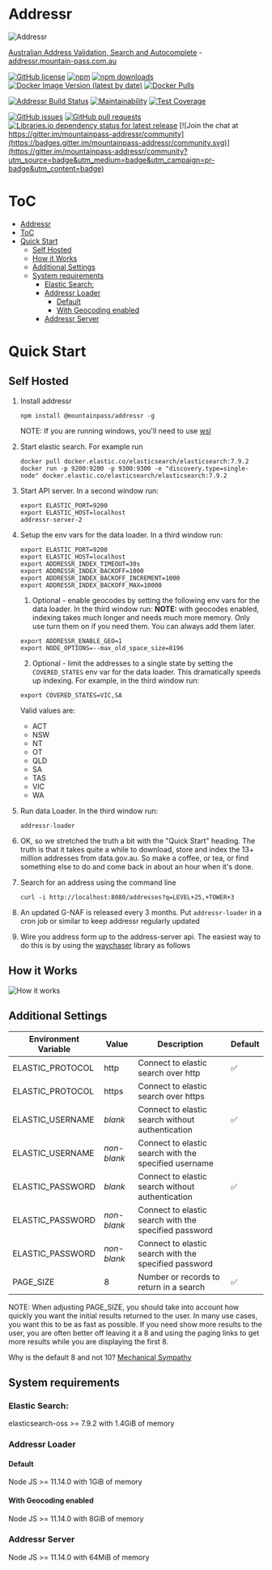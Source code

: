 # Addressr

![Addressr](https://addressr.mountain-pass.com.au/icons/icon-144x144.png 'Addressr')

[Australian Address Validation, Search and Autocomplete](https://addressr.mountain-pass.com.au) - [addressr.mountain-pass.com.au](https://addressr.mountain-pass.com.au)

[![GitHub license](https://img.shields.io/github/license/mountain-pass/addressr)](https://github.com/mountain-pass/addressr/blob/master/LICENSE) [![npm](https://img.shields.io/npm/v/@mountainpass/addressr)](https://www.npmjs.com/package/@mountainpass/addressr) [![npm downloads](https://img.shields.io/npm/dm/@mountainpass/addressr)](https://www.npmjs.com/package/@mountainpass/addressr) [![Docker Image Version (latest by date)](https://img.shields.io/docker/v/mountainpass/addressr?label=image%20version)](https://hub.docker.com/r/mountainpass/addressr) [![Docker Pulls](https://img.shields.io/docker/pulls/mountainpass/addressr)](https://hub.docker.com/r/mountainpass/addressr)

[![Addressr Build Status](https://circleci.com/gh/mountain-pass/addressr.svg?style=shield)](https://circleci.com/gh/mountain-pass/addressr) [![Maintainability](https://api.codeclimate.com/v1/badges/e5117809cacb7e32eb5c/maintainability)](https://codeclimate.com/github/mountain-pass/addressr/maintainability) [![Test Coverage](https://api.codeclimate.com/v1/badges/e5117809cacb7e32eb5c/test_coverage)](https://codeclimate.com/github/mountain-pass/addressr/test_coverage)

[![GitHub issues](https://img.shields.io/github/issues/mountain-pass/addressr)](https://github.com/mountain-pass/addressr/issues) [![GitHub pull requests](https://img.shields.io/github/issues-pr/mountain-pass/addressr)](https://github.com/mountain-pass/addressr/pulls) [![Libraries.io dependency status for latest release](https://img.shields.io/librariesio/release/npm/@mountainpass/addressr)](https://libraries.io/npm/@mountainpass%2Faddressr) [![Join the chat at https://gitter.im/mountainpass-addressr/community](https://badges.gitter.im/mountainpass-addressr/community.svg)](https://gitter.im/mountainpass-addressr/community?utm_source=badge&utm_medium=badge&utm_campaign=pr-badge&utm_content=badge)

# ToC

- [Addressr](#addressr)
- [ToC](#toc)
- [Quick Start](#quick-start)
  - [Self Hosted](#self-hosted)
  - [How it Works](#how-it-works)
  - [Additional Settings](#additional-settings)
  - [System requirements](#system-requirements)
    - [Elastic Search:](#elastic-search)
    - [Addressr Loader](#addressr-loader)
      - [Default](#default)
      - [With Geocoding enabled](#with-geocoding-enabled)
    - [Addressr Server](#addressr-server)

# Quick Start

## Self Hosted

1. Install addressr
   ```
   npm install @mountainpass/addressr -g
   ```
   NOTE: If you are running windows, you'll need to use [wsl](https://docs.microsoft.com/en-us/windows/wsl/install-win10)
2. Start elastic search. For example run
   ```
   docker pull docker.elastic.co/elasticsearch/elasticsearch:7.9.2
   docker run -p 9200:9200 -p 9300:9300 -e "discovery.type=single-node" docker.elastic.co/elasticsearch/elasticsearch:7.9.2
   ```
3. Start API server. In a second window run:
   ```
   export ELASTIC_PORT=9200
   export ELASTIC_HOST=localhost
   addressr-server-2
   ```
4. Setup the env vars for the data loader. In a third window run:

   ```
   export ELASTIC_PORT=9200
   export ELASTIC_HOST=localhost
   export ADDRESSR_INDEX_TIMEOUT=30s
   export ADDRESSR_INDEX_BACKOFF=1000
   export ADDRESSR_INDEX_BACKOFF_INCREMENT=1000
   export ADDRESSR_INDEX_BACKOFF_MAX=10000
   ```

   1. Optional - enable geocodes by setting the following env vars for the data loader. In the third window run:
      **NOTE:** with geocodes enabled, indexing takes much longer and needs much more memory. Only use turn them on if you need them. You can always add them later.

   ```
   export ADDRESSR_ENABLE_GEO=1
   export NODE_OPTIONS=--max_old_space_size=8196
   ```

   2. Optional - limit the addresses to a single state by setting the `COVERED_STATES` env var for the data loader.
      This dramatically speeds up indexing. For example, in the third window run:

   ```
   export COVERED_STATES=VIC,SA
   ```

   Valid values are:

   - ACT
   - NSW
   - NT
   - OT
   - QLD
   - SA
   - TAS
   - VIC
   - WA

5. Run data Loader. In the third window run:
   ```
   addressr-loader
   ```
6. OK, so we stretched the truth a bit with the "Quick Start" heading. The truth is that it takes quite a while to download, store and index the 13+ million addresses from data.gov.au. So make a coffee, or tea, or find something else to do and come back in about an hour when it's done.
7. Search for an address using the command line
   ```
   curl -i http://localhost:8080/addresses?q=LEVEL+25,+TOWER+3
   ```
8. An updated G-NAF is released every 3 months. Put `addressr-loader` in a cron job or similar to keep addressr regularly updated
9. Wire you address form up to the address-server api. The easiest way to do this is by using the [waychaser](https://waychaser.io) library as follows

## How it Works

![How it works](https://addressr.mountain-pass.com.au/static/addressr-43fb89f43718b9b9d05becd4cb045672.svg 'How it works')

## Additional Settings

| Environment Variable | Value       | Description                                           | Default |
| -------------------- | ----------- | ----------------------------------------------------- | ------- |
| ELASTIC_PROTOCOL     | http        | Connect to elastic search over http                   | ✅      |
| ELASTIC_PROTOCOL     | https       | Connect to elastic search over https                  |         |
| ELASTIC_USERNAME     | _blank_     | Connect to elastic search without authentication      | ✅      |
| ELASTIC_USERNAME     | _non-blank_ | Connect to elastic search with the specified username |         |
| ELASTIC_PASSWORD     | _blank_     | Connect to elastic search without authentication      | ✅      |
| ELASTIC_PASSWORD     | _non-blank_ | Connect to elastic search with the specified password |         |
| ELASTIC_PASSWORD     | _non-blank_ | Connect to elastic search with the specified password |         |
| PAGE_SIZE            | 8           | Number or records to return in a search               | ✅      |

NOTE: When adjusting PAGE_SIZE, you should take into account how quickly you want the initial results returned
to the user. In many use cases, you want this to be as fast as possible. If you need show more results to the
user, you are often better off leaving it a 8 and using the paging links to get more results while you are
displaying the first 8.

Why is the default 8 and not 10? [Mechanical Sympathy](https://dzone.com/articles/mechanical-sympathy)

## System requirements

### Elastic Search:

elasticsearch-oss >= 7.9.2 with 1.4GiB of memory

### Addressr Loader

#### Default

Node JS >= 11.14.0 with 1GiB of memory

#### With Geocoding enabled

Node JS >= 11.14.0 with 8GiB of memory

### Addressr Server

Node JS >= 11.14.0 with 64MiB of memory
